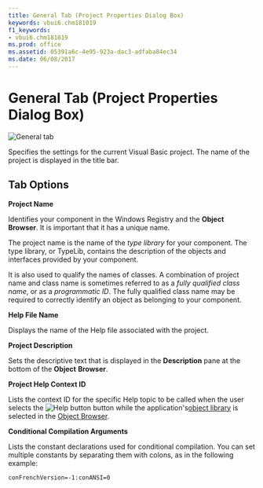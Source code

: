 ```yaml
---
title: General Tab (Project Properties Dialog Box)
keywords: vbui6.chm181019
f1_keywords:
- vbui6.chm181019
ms.prod: office
ms.assetid: 05391a6c-4e95-923a-dac3-adfaba84ec34
ms.date: 06/08/2017
---
```



# General Tab (Project Properties Dialog Box)


![General tab](../../../images/avhdg006_ZA01201570.gif)



Specifies the settings for the current Visual Basic project. The name of the project is displayed in the title bar.

## Tab Options

 **Project Name**

Identifies your component in the Windows Registry and the  **Object** **Browser**. It is important that it has a unique name.

The project name is the name of the  _type library_ for your component. The type library, or TypeLib, contains the description of the objects and interfaces provided by your component.

It is also used to qualify the names of classes. A combination of project name and class name is sometimes referred to as a  _fully qualified class name_, or as a _programmatic ID_. The fully qualified class name may be required to correctly identify an object as belonging to your component.

 **Help File Name**

Displays the name of the Help file associated with the project.

 **Project Description**

Sets the descriptive text that is displayed in the  **Description** pane at the bottom of the **Object** **Browser**.

 **Project Help Context ID**

Lists the context ID for the specific Help topic to be called when the user selects the 
![Help button](../../../images/but_help_ZA01201583.gif) button while the application's[object library](../../Glossary/vbe-glossary.md#object-library) is selected in the [Object Browser](../../Glossary/vbe-glossary.md#object-browser).

 **Conditional Compilation Arguments**

Lists the constant declarations used for conditional compilation. You can set multiple constants by separating them with colons, as in the following example:

`conFrenchVersion=-1:conANSI=0`


